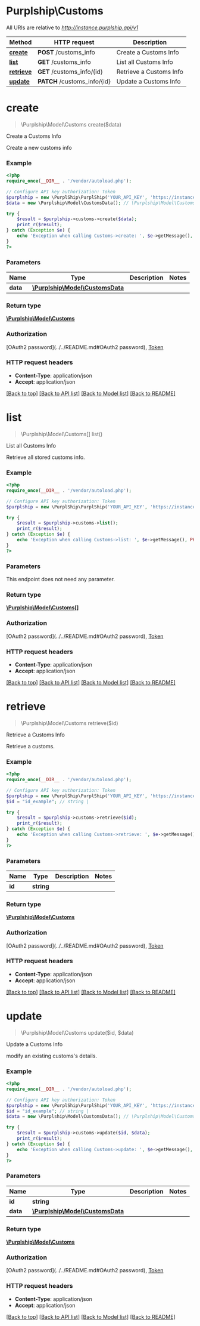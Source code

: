 # Purplship\Customs

All URIs are relative to *http://instance.purplship.api/v1*

Method | HTTP request | Description
------------- | ------------- | -------------
[**create**](Customs.md#create) | **POST** /customs_info | Create a Customs Info
[**list**](Customs.md#list) | **GET** /customs_info | List all Customs Info
[**retrieve**](Customs.md#retrieve) | **GET** /customs_info/{id} | Retrieve a Customs Info
[**update**](Customs.md#update) | **PATCH** /customs_info/{id} | Update a Customs Info


# **create**
> \Purplship\Model\Customs create($data)

Create a Customs Info

Create a new customs info

### Example
```php
<?php
require_once(__DIR__ . '/vendor/autoload.php');

// Configure API key authorization: Token
$purplship = new \PurplShip\PurplShip('YOUR_API_KEY', 'https://instance.purplship.api/v1');
$data = new \Purplship\Model\CustomsData(); // \Purplship\Model\CustomsData | 

try {
    $result = $purplship->customs->create($data);
    print_r($result);
} catch (Exception $e) {
    echo 'Exception when calling Customs->create: ', $e->getMessage(), PHP_EOL;
}
?>
```

### Parameters

Name | Type | Description  | Notes
------------- | ------------- | ------------- | -------------
 **data** | [**\Purplship\Model\CustomsData**](../Model/CustomsData.md)|  |

### Return type

[**\Purplship\Model\Customs**](../Model/Customs.md)

### Authorization

[OAuth2 password](../../README.md#OAuth2 password), [Token](../../README.md#Token)

### HTTP request headers

 - **Content-Type**: application/json
 - **Accept**: application/json

[[Back to top]](#) [[Back to API list]](../../README.md#documentation-for-api-endpoints) [[Back to Model list]](../../README.md#documentation-for-models) [[Back to README]](../../README.md)

# **list**
> \Purplship\Model\Customs[] list()

List all Customs Info

Retrieve all stored customs info.

### Example
```php
<?php
require_once(__DIR__ . '/vendor/autoload.php');

// Configure API key authorization: Token
$purplship = new \PurplShip\PurplShip('YOUR_API_KEY', 'https://instance.purplship.api/v1');

try {
    $result = $purplship->customs->list();
    print_r($result);
} catch (Exception $e) {
    echo 'Exception when calling Customs->list: ', $e->getMessage(), PHP_EOL;
}
?>
```

### Parameters
This endpoint does not need any parameter.

### Return type

[**\Purplship\Model\Customs[]**](../Model/Customs.md)

### Authorization

[OAuth2 password](../../README.md#OAuth2 password), [Token](../../README.md#Token)

### HTTP request headers

 - **Content-Type**: application/json
 - **Accept**: application/json

[[Back to top]](#) [[Back to API list]](../../README.md#documentation-for-api-endpoints) [[Back to Model list]](../../README.md#documentation-for-models) [[Back to README]](../../README.md)

# **retrieve**
> \Purplship\Model\Customs retrieve($id)

Retrieve a Customs Info

Retrieve a customs.

### Example
```php
<?php
require_once(__DIR__ . '/vendor/autoload.php');

// Configure API key authorization: Token
$purplship = new \PurplShip\PurplShip('YOUR_API_KEY', 'https://instance.purplship.api/v1');
$id = "id_example"; // string | 

try {
    $result = $purplship->customs->retrieve($id);
    print_r($result);
} catch (Exception $e) {
    echo 'Exception when calling Customs->retrieve: ', $e->getMessage(), PHP_EOL;
}
?>
```

### Parameters

Name | Type | Description  | Notes
------------- | ------------- | ------------- | -------------
 **id** | **string**|  |

### Return type

[**\Purplship\Model\Customs**](../Model/Customs.md)

### Authorization

[OAuth2 password](../../README.md#OAuth2 password), [Token](../../README.md#Token)

### HTTP request headers

 - **Content-Type**: application/json
 - **Accept**: application/json

[[Back to top]](#) [[Back to API list]](../../README.md#documentation-for-api-endpoints) [[Back to Model list]](../../README.md#documentation-for-models) [[Back to README]](../../README.md)

# **update**
> \Purplship\Model\Customs update($id, $data)

Update a Customs Info

modify an existing customs's details.

### Example
```php
<?php
require_once(__DIR__ . '/vendor/autoload.php');

// Configure API key authorization: Token
$purplship = new \PurplShip\PurplShip('YOUR_API_KEY', 'https://instance.purplship.api/v1');
$id = "id_example"; // string | 
$data = new \Purplship\Model\CustomsData(); // \Purplship\Model\CustomsData | 

try {
    $result = $purplship->customs->update($id, $data);
    print_r($result);
} catch (Exception $e) {
    echo 'Exception when calling Customs->update: ', $e->getMessage(), PHP_EOL;
}
?>
```

### Parameters

Name | Type | Description  | Notes
------------- | ------------- | ------------- | -------------
 **id** | **string**|  |
 **data** | [**\Purplship\Model\CustomsData**](../Model/CustomsData.md)|  |

### Return type

[**\Purplship\Model\Customs**](../Model/Customs.md)

### Authorization

[OAuth2 password](../../README.md#OAuth2 password), [Token](../../README.md#Token)

### HTTP request headers

 - **Content-Type**: application/json
 - **Accept**: application/json

[[Back to top]](#) [[Back to API list]](../../README.md#documentation-for-api-endpoints) [[Back to Model list]](../../README.md#documentation-for-models) [[Back to README]](../../README.md)

